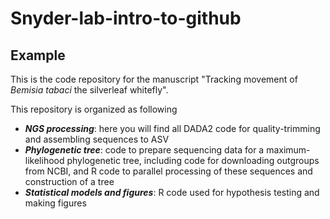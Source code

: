 # Snyder-lab-intro-to-github

## **Example**

This is the code repository for the manuscript "Tracking movement of _Bemisia_ _tabaci_ the silverleaf whitefly".

This repository is organized as following

* ***NGS processing***: here you will find all DADA2 code for quality-trimming and assembling sequences to ASV
* ***Phylogenetic tree***: code to prepare sequencing data for a maximum-likelihood phylogenetic tree, including code for downloading outgroups from NCBI, and R code to parallel processing of these sequences and construction of a tree
* ***Statistical models and figures***: R code used for hypothesis testing and making figures